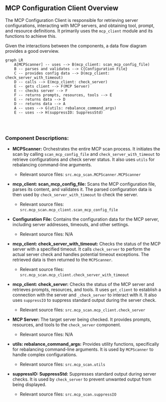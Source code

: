 ## MCP Configuration Client Overview

The MCP Configuration Client is responsible for retrieving server configurations, interacting with MCP servers, and obtaining tool, prompt, and resource definitions. It primarily uses the `mcp_client` module and its functions to achieve this.

Given the interactions between the components, a data flow diagram provides a good overview.

```mermaid
graph LR
    A[MCPScanner] -- uses --> B(mcp_client: scan_mcp_config_file)
    B -- parses and validates --> C{Configuration File}
    C -- provides config data --> D(mcp_client: check_server_with_timeout)
    D -- calls --> E(mcp_client: check_server)
    E -- gets client --> F(MCP Server)
    E -- checks server --> F
    F -- returns prompts, resources, tools --> E
    E -- returns data --> D
    D -- returns data --> A
    A -- uses --> G(utils: rebalance_command_args)
    E -- uses --> H(suppressIO: SuppressStd)




```

### Component Descriptions:

*   **MCPScanner:** Orchestrates the entire MCP scan process. It initiates the scan by calling `scan_mcp_config_file` and `check_server_with_timeout` to retrieve configurations and check server status. It also uses `utils` for rebalancing command-line arguments.
    *   Relevant source files: `src.mcp_scan.MCPScanner.MCPScanner`

*   **mcp_client: scan_mcp_config_file:** Scans the MCP configuration file, parses its content, and validates it. The parsed configuration data is then used by `check_server_with_timeout` to check the server.
    *   Relevant source files: `src.mcp_scan.mcp_client.scan_mcp_config_file`

*   **Configuration File:** Contains the configuration data for the MCP server, including server addresses, timeouts, and other settings.
    *   Relevant source files: N/A

*   **mcp_client: check_server_with_timeout:** Checks the status of the MCP server with a specified timeout. It calls `check_server` to perform the actual server check and handles potential timeout exceptions. The retrieved data is then returned to the `MCPScanner`.
    *   Relevant source files: `src.mcp_scan.mcp_client.check_server_with_timeout`

*   **mcp_client: check_server:** Checks the status of the MCP server and retrieves prompts, resources, and tools. It uses `get_client` to establish a connection with the server and `_check_server` to interact with it. It also uses `suppressIO` to suppress standard output during the server check.
    *   Relevant source files: `src.mcp_scan.mcp_client.check_server`

*   **MCP Server:** The target server being checked. It provides prompts, resources, and tools to the `check_server` component.
    *   Relevant source files: N/A

*   **utils: rebalance_command_args:** Provides utility functions, specifically for rebalancing command-line arguments. It is used by `MCPScanner` to handle complex configurations.
    *   Relevant source files: `src.mcp_scan.utils`

*   **suppressIO: SuppressStd:** Suppresses standard output during server checks. It is used by `check_server` to prevent unwanted output from being displayed.
    *   Relevant source files: `src.mcp_scan.suppressIO`